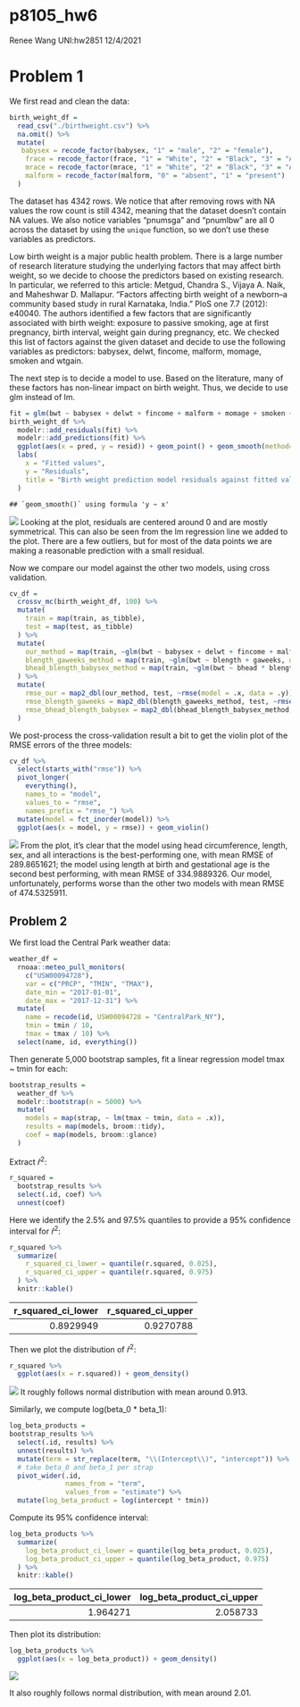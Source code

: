 p8105_hw6
================
Renee Wang UNI:hw2851
12/4/2021

# Problem 1

We first read and clean the data:

``` r
birth_weight_df = 
  read_csv("./birthweight.csv") %>%
  na.omit() %>%
  mutate(
   babysex = recode_factor(babysex, "1" = "male", "2" = "female"),
    frace = recode_factor(frace, "1" = "White", "2" = "Black", "3" = "Asian", "4" = "Puerto Rican", "8" = "Other", "9" = "Unkown"),
    mrace = recode_factor(mrace, "1" = "White", "2" = "Black", "3" = "Asian", "4" = "Puerto Rican", "8" = "Other"),
    malform = recode_factor(malform, "0" = "absent", "1" = "present")
  )
```

The dataset has 4342 rows. We notice that after removing rows with NA
values the row count is still 4342, meaning that the dataset doesn’t
contain NA values. We also notice variables “pnumsga” and “pnumlbw” are
all 0 across the dataset by using the `unique` function, so we don’t use
these variables as predictors.

Low birth weight is a major public health problem. There is a large
number of research literature studying the underlying factors that may
affect birth weight, so we decide to choose the predictors based on
existing research. In particular, we referred to this article: Metgud,
Chandra S., Vijaya A. Naik, and Maheshwar D. Mallapur. “Factors
affecting birth weight of a newborn–a community based study in rural
Karnataka, India.” PloS one 7.7 (2012): e40040. The authors identified a
few factors that are significantly associated with birth weight:
exposure to passive smoking, age at first pregnancy, birth interval,
weight gain during pregnancy, etc. We checked this list of factors
against the given dataset and decide to use the following variables as
predictors: babysex, delwt, fincome, malform, momage, smoken and wtgain.

The next step is to decide a model to use. Based on the literature, many
of these factors has non-linear impact on birth weight. Thus, we decide
to use glm instead of lm.

``` r
fit = glm(bwt ~ babysex + delwt + fincome + malform + momage + smoken + wtgain, data = birth_weight_df)
birth_weight_df %>%
  modelr::add_residuals(fit) %>%
  modelr::add_predictions(fit) %>%
  ggplot(aes(x = pred, y = resid)) + geom_point() + geom_smooth(method='lm') +
  labs(
    x = "Fitted values",
    y = "Residuals",
    title = "Birth weight prediction model residuals against fitted values"
  )
```

    ## `geom_smooth()` using formula 'y ~ x'

![](p8105_hw6_hw2851_files/figure-gfm/unnamed-chunk-3-1.png)<!-- -->
Looking at the plot, residuals are centered around 0 and are mostly
symmetrical. This can also be seen from the lm regression line we added
to the plot. There are a few outliers, but for most of the data points
we are making a reasonable prediction with a small residual.

Now we compare our model against the other two models, using cross
validation.

``` r
cv_df =
  crossv_mc(birth_weight_df, 100) %>%
  mutate(
    train = map(train, as_tibble),
    test = map(test, as_tibble)
  ) %>%
  mutate(
    our_method = map(train, ~glm(bwt ~ babysex + delwt + fincome + malform + momage + smoken + wtgain, data = .x) ),
    blength_gaweeks_method = map(train, ~glm(bwt ~ blength + gaweeks, data = .x)),
    bhead_blength_babysex_method = map(train, ~glm(bwt ~ bhead * blength * babysex, data = .x))
  ) %>%
  mutate(
    rmse_our = map2_dbl(our_method, test, ~rmse(model = .x, data = .y)),
    rmse_blength_gaweeks = map2_dbl(blength_gaweeks_method, test, ~rmse(model = .x, data = .y)),
    rmse_bhead_blength_babysex = map2_dbl(bhead_blength_babysex_method, test, ~rmse(model = .x, data = .y))
  )
```

We post-process the cross-validation result a bit to get the violin plot
of the RMSE errors of the three models:

``` r
cv_df %>% 
  select(starts_with("rmse")) %>% 
  pivot_longer(
    everything(),
    names_to = "model", 
    values_to = "rmse",
    names_prefix = "rmse_") %>% 
  mutate(model = fct_inorder(model)) %>%
  ggplot(aes(x = model, y = rmse)) + geom_violin()
```

![](p8105_hw6_hw2851_files/figure-gfm/unnamed-chunk-5-1.png)<!-- -->
From the plot, it’s clear that the model using head circumference,
length, sex, and all interactions is the best-performing one, with mean
RMSE of 289.8651621; the model using length at birth and gestational age
is the second best performing, with mean RMSE of 334.9889326. Our model,
unfortunately, performs worse than the other two models with mean RMSE
of 474.5325911.

## Problem 2

We first load the Central Park weather data:

``` r
weather_df = 
  rnoaa::meteo_pull_monitors(
    c("USW00094728"),
    var = c("PRCP", "TMIN", "TMAX"), 
    date_min = "2017-01-01",
    date_max = "2017-12-31") %>%
  mutate(
    name = recode(id, USW00094728 = "CentralPark_NY"),
    tmin = tmin / 10,
    tmax = tmax / 10) %>%
  select(name, id, everything())
```

Then generate 5,000 bootstrap samples, fit a linear regression model
tmax \~ tmin for each:

``` r
bootstrap_results =
  weather_df %>%
  modelr::bootstrap(n = 5000) %>%
  mutate(
    models = map(strap, ~ lm(tmax ~ tmin, data = .x)),
    results = map(models, broom::tidy),
    coef = map(models, broom::glance)
  )
```

Extract *r̂*<sup>2</sup>:

``` r
r_squared =
  bootstrap_results %>%
  select(.id, coef) %>%
  unnest(coef)
```

Here we identify the 2.5% and 97.5% quantiles to provide a 95%
confidence interval for *r̂*<sup>2</sup>:

``` r
r_squared %>%
  summarize(
    r_squared_ci_lower = quantile(r.squared, 0.025),
    r_squared_ci_upper = quantile(r.squared, 0.975)
  ) %>%
  knitr::kable()
```

| r_squared_ci_lower | r_squared_ci_upper |
|-------------------:|-------------------:|
|          0.8929949 |          0.9270788 |

Then we plot the distribution of *r̂*<sup>2</sup>:

``` r
r_squared %>%
  ggplot(aes(x = r.squared)) + geom_density()
```

![](p8105_hw6_hw2851_files/figure-gfm/unnamed-chunk-10-1.png)<!-- --> It
roughly follows normal distribution with mean around 0.913.

Similarly, we compute log(beta_0 \* beta_1):

``` r
log_beta_products =
bootstrap_results %>%
  select(.id, results) %>%
  unnest(results) %>%
  mutate(term = str_replace(term, "\\(Intercept\\)", "intercept")) %>%
  # take beta_0 and beta_1 per strap
  pivot_wider(.id,
              names_from = "term",
              values_from = "estimate") %>%
  mutate(log_beta_product = log(intercept * tmin))
```

Compute its 95% confidence interval:

``` r
log_beta_products %>%
  summarize(
    log_beta_product_ci_lower = quantile(log_beta_product, 0.025),
    log_beta_product_ci_upper = quantile(log_beta_product, 0.975)
  ) %>%
  knitr::kable()
```

| log_beta_product_ci_lower | log_beta_product_ci_upper |
|--------------------------:|--------------------------:|
|                  1.964271 |                  2.058733 |

Then plot its distribution:

``` r
log_beta_products %>%
  ggplot(aes(x = log_beta_product)) + geom_density()
```

![](p8105_hw6_hw2851_files/figure-gfm/unnamed-chunk-13-1.png)<!-- -->

It also roughly follows normal distribution, with mean around 2.01.
